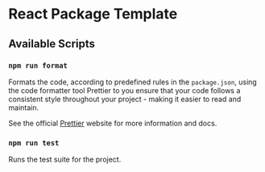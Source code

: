 # React Package Template

## Available Scripts

### `npm run format`

Formats the code, according to predefined rules in the `package.json`, using the code formatter tool Prettier to you ensure that your code follows a consistent style throughout your project - making it easier to read and maintain.

See the official [Prettier](https://prettier.io) website for more information and docs.


### `npm run test`

Runs the test suite for the project.
